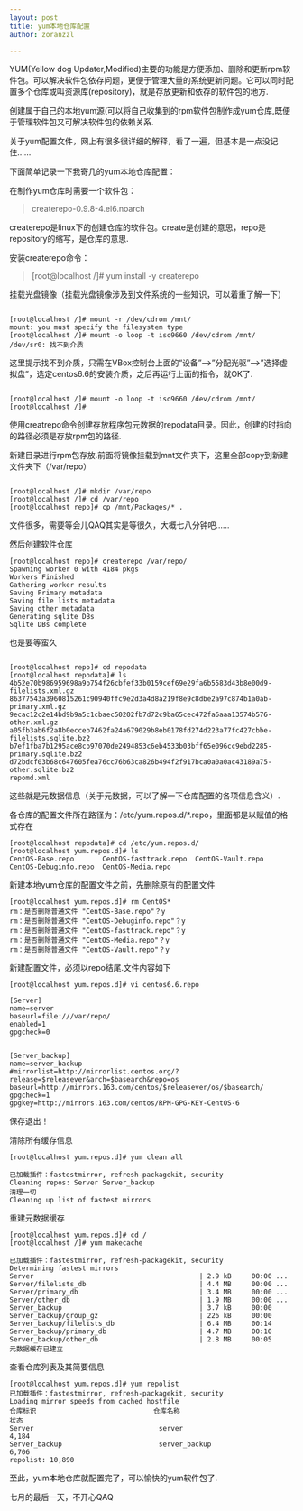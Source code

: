 ```yaml
---
layout: post
title: yum本地仓库配置
author: zoranzzl

---
```


YUM(Yellow dog Updater,Modified)主要的功能是方便添加、删除和更新rpm软件包。可以解决软件包依存问题，更便于管理大量的系统更新问题。它可以同时配置多个仓库或叫资源库(repository)，就是存放更新和依存的软件包的地方.

创建属于自己的本地yum源(可以将自己收集到的rpm软件包制作成yum仓库,既便于管理软件包又可解决软件包的依赖关系.

关于yum配置文件，网上有很多很详细的解释，看了一遍，但基本是一点没记住……

下面简单记录一下我寄几的yum本地仓库配置：

在制作yum仓库时需要一个软件包：

> createrepo-0.9.8-4.el6.noarch

createrepo是linux下的创建仓库的软件包。create是创建的意思，repo是repository的缩写，是仓库的意思.

安装createrepo命令：

> [root@localhost /]# yum install -y createrepo

挂载光盘镜像（挂载光盘镜像涉及到文件系统的一些知识，可以着重了解一下）

```

[root@localhost /]# mount -r /dev/cdrom /mnt/
mount: you must specify the filesystem type
[root@localhost /]# mount -o loop -t iso9660 /dev/cdrom /mnt/
/dev/sr0: 找不到介质

```

这里提示找不到介质，只需在VBox控制台上面的“设备”—>”分配光驱”—>”选择虚拟盘”，选定centos6.6的安装介质，之后再运行上面的指令，就OK了.

```

[root@localhost /]# mount -o loop -t iso9660 /dev/cdrom /mnt/
[root@localhost /]#

```

使用creatrepo命令创建存放程序包元数据的repodata目录。因此，创建的时指向的路径必须是存放rpm包的路径.

新建目录进行rpm包存放.前面将镜像挂载到mnt文件夹下，这里全部copy到新建文件夹下（/var/repo）
```

[root@localhost /]# mkdir /var/repo
[root@localhost /]# cd /var/repo
[root@localhost repo]# cp /mnt/Packages/* .

```
文件很多，需要等会儿QAQ其实是等很久，大概七八分钟吧......

然后创建软件仓库

```
[root@localhost repo]# createrepo /var/repo/
Spawning worker 0 with 4184 pkgs
Workers Finished
Gathering worker results
Saving Primary metadata
Saving file lists metadata
Saving other metadata
Generating sqlite DBs
Sqlite DBs complete

```

也是要等蛮久

```

[root@localhost repo]# cd repodata
[root@localhost repodata]# ls
4b52e70b986959698a9b754f26cbfef33b0159cef69e29fa6b5583d43b8e00d9-filelists.xml.gz
86377543a3960815261c90940ffc9e2d3a4d8a219f8e9c8dbe2a97c874b1a0ab-primary.xml.gz
9ecac12c2e14bd9b9a5c1cbaec50202fb7d72c9ba65cec472fa6aaa13574b576-other.xml.gz
a05fb3ab6f2a8b0ecceb7462fa24a679029b8eb0178fd274d223a77fc427cbbe-filelists.sqlite.bz2
b7ef1fba7b1295ace8cb97070de2494853c6eb4533b03bff65e096cc9ebd2285-primary.sqlite.bz2
d72bdcf03b68c647605fea76cc76b63ca826b494f2f917bca0a0a0ac43189a75-other.sqlite.bz2
repomd.xml

```
这些就是元数据信息（关于元数据，可以了解一下仓库配置的各项信息含义）.

各仓库的配置文件所在路径为：/etc/yum.repos.d/*.repo，里面都是以赋值的格式存在
```
[root@localhost repodata]# cd /etc/yum.repos.d/
[root@localhost yum.repos.d]# ls
CentOS-Base.repo       CentOS-fasttrack.repo  CentOS-Vault.repo
CentOS-Debuginfo.repo  CentOS-Media.repo
```
新建本地yum仓库的配置文件之前，先删除原有的配置文件
```
[root@localhost yum.repos.d]# rm CentOS*
rm：是否删除普通文件 "CentOS-Base.repo"？y
rm：是否删除普通文件 "CentOS-Debuginfo.repo"？y
rm：是否删除普通文件 "CentOS-fasttrack.repo"？y
rm：是否删除普通文件 "CentOS-Media.repo"？y
rm：是否删除普通文件 "CentOS-Vault.repo"？y
```
新建配置文件，必须以repo结尾.文件内容如下
```
[root@localhost yum.repos.d]# vi centos6.6.repo

[Server]
name=server
baseurl=file:///var/repo/
enabled=1
gpgcheck=0


[Server_backup]
name=server_backup
#mirrorlist=http://mirrorlist.centos.org/?release=$releasever&arch=$basearch&repo=os
baseurl=http://mirrors.163.com/centos/$releasever/os/$basearch/
gpgcheck=1
gpgkey=http://mirrors.163.com/centos/RPM-GPG-KEY-CentOS-6
```
保存退出！


清除所有缓存信息
```
[root@localhost yum.repos.d]# yum clean all

已加载插件：fastestmirror, refresh-packagekit, security
Cleaning repos: Server Server_backup
清理一切
Cleaning up list of fastest mirrors

```

重建元数据缓存
```
[root@localhost yum.repos.d]# cd /
[root@localhost /]# yum makecache

已加载插件：fastestmirror, refresh-packagekit, security
Determining fastest mirrors
Server                                         | 2.9 kB     00:00 ... 
Server/filelists_db                            | 4.4 MB     00:00 ... 
Server/primary_db                              | 3.4 MB     00:00 ... 
Server/other_db                                | 1.9 MB     00:00 ... 
Server_backup                                  | 3.7 kB     00:00     
Server_backup/group_gz                         | 226 kB     00:00     
Server_backup/filelists_db                     | 6.4 MB     00:14     
Server_backup/primary_db                       | 4.7 MB     00:10     
Server_backup/other_db                         | 2.8 MB     00:05     
元数据缓存已建立
```

查看仓库列表及其简要信息
```
[root@localhost yum.repos.d]# yum repolist
已加载插件：fastestmirror, refresh-packagekit, security
Loading mirror speeds from cached hostfile
仓库标识                             仓库名称                              状态
Server                               server                                4,184
Server_backup                        server_backup                         6,706
repolist: 10,890

```

至此，yum本地仓库就配置完了，可以愉快的yum软件包了.

七月的最后一天，不开心QAQ